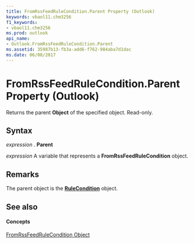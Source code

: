 ```yaml
---
title: FromRssFeedRuleCondition.Parent Property (Outlook)
keywords: vbaol11.chm3256
f1_keywords:
- vbaol11.chm3256
ms.prod: outlook
api_name:
- Outlook.FromRssFeedRuleCondition.Parent
ms.assetid: 35987b13-fb3a-add6-f762-984aba7d1dac
ms.date: 06/08/2017
---
```



# FromRssFeedRuleCondition.Parent Property (Outlook)

Returns the parent  **Object** of the specified object. Read-only.


## Syntax

 _expression_ . **Parent**

 _expression_ A variable that represents a **FromRssFeedRuleCondition** object.


## Remarks

The parent object is the  **[RuleCondition](Outlook.RuleCondition.md)** object.


## See also


#### Concepts


[FromRssFeedRuleCondition Object](Outlook.FromRssFeedRuleCondition.md)


